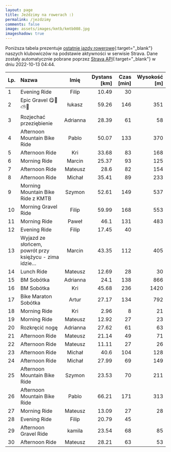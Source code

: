 ```yaml
---
layout: page
title: Jeździmy na rowerach :)
permalink: /jezdzimy
comments: false
image: assets/images/kmtb/kmtb008.jpg
imageshadow: true
---
```


Poniższa tabela prezentuje [ostatnie jazdy rowerowe](https://www.strava.com/clubs/336381){:target="_blank"} naszych klubowiczów na podstawie aktywności w serwisie Strava. Dane zostały automatycznie pobrane poprzez [Strava API](https://developers.strava.com/docs/reference/#api-Clubs-getClubActivitiesById){:target="_blank"} w dniu 2022-10-13 04:44.

Lp. | Nazwa | Imię | Dystans [km] | Czas [min] | Wysokość [m]
:--- | :--- | :---: | ---: | ---: | ---:
1|Evening Ride|Filip|10.49|30|
2|Epic Gravel 😋🍁⛅🌻|łukasz|59.26|146|351
3|Rozjechać przeziębienie |Adrianna|28.39|61|58
4|Afternoon Mountain Bike Ride|Pablo|50.07|133|370
5|Afternoon Ride|Kri|33.68|83|168
6|Morning Ride|Marcin|25.37|93|125
7|Afternoon Ride|Mateusz|28.6|82|154
8|Afternoon Ride|Michał|35.41|89|233
9|Morning Mountain Bike Ride z KMTB|Szymon|52.61|149|537
10|Morning Gravel Ride|Filip|59.99|168|553
11|Morning Ride|Paweł|46.1|131|483
12|Evening Ride|Filip|17.45|40|
13|Wyjazd ze słońcem, powrót przy księżycu - zima idzie…|Marcin|43.35|112|405
14|Lunch Ride|Mateusz|12.69|28|30
15|BM Sobótka |Adrianna|24.1|138|866
16|BM Sobótka |Kri|45.68|236|1420
17|Bike Maraton Sobótka|Artur|27.17|134|792
18|Morning Ride|Kri|2.96|8|21
19|Morning Ride|Mateusz|12.92|27|23
20|Rozkręcić nogę|Adrianna|27.62|61|63
21|Afternoon Ride|Mateusz|21.14|49|71
22|Afternoon Ride|Mateusz|11.11|27|26
23|Afternoon Ride|Michał|40.6|104|128
24|Afternoon Ride|Michał|27.99|69|149
25|Afternoon Mountain Bike Ride|Szymon|23.53|70|211
26|Afternoon Mountain Bike Ride|Pablo|66.21|171|313
27|Morning Ride|Mateusz|13.09|27|28
28|Evening Ride|Filip|20.79|45|
29|Afternoon Gravel Ride|kamila|23.54|68|85
30|Afternoon Ride|Mateusz|28.21|63|53
